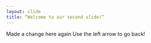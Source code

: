 ```yaml
---
layout: slide
title: “Welcome to our second slide!”
---
```

Made a change here again
Use the left arrow to go back!
